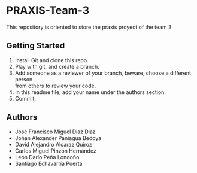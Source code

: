 ﻿# PRAXIS-Team-3
This repository is oriented to store the praxis proyect of the team 3

## Getting Started

  1. Install Git and clone this repo.
  2. Play with git, and create a branch.
  3. Add someone as a reviewer of your branch, beware, choose a different person  
     from others to review your code.
  4. In this readme file, add your name under the authors section.
  5. Commit.
 
## Authors
 
  * José Francisco Miguel Diaz Diaz
  * Johan Alexander Paniagua Bedoya
  * David Alejandro Alcaraz Quiroz
  * Carlos Miguel Pinzón Hernández
  * León Darío Peña Londoño
  * Santiago Echavarría Puerta

